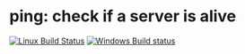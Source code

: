 


# ping: check if a server is alive

[![Linux Build Status](https://travis-ci.org/gaborcsardi/ping.png?branch=master)](https://travis-ci.org/gaborcsardi/ping)
[![Windows Build status](https://ci.appveyor.com/api/projects/status/4vvet9e6irj06g1w)](https://ci.appveyor.com/project/gaborcsardi/ping)
